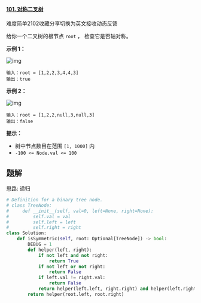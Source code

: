 #### [101. 对称二叉树](https://leetcode.cn/problems/symmetric-tree/)

难度简单2102收藏分享切换为英文接收动态反馈

给你一个二叉树的根节点 `root` ， 检查它是否轴对称。

 

**示例 1：**

![img](https://assets.leetcode.com/uploads/2021/02/19/symtree1.jpg)

```
输入：root = [1,2,2,3,4,4,3]
输出：true
```

**示例 2：**

![img](https://assets.leetcode.com/uploads/2021/02/19/symtree2.jpg)

```
输入：root = [1,2,2,null,3,null,3]
输出：false
```

 

**提示：**

- 树中节点数目在范围 `[1, 1000]` 内
- `-100 <= Node.val <= 100`



## 题解

思路: 递归

~~~python
# Definition for a binary tree node.
# class TreeNode:
#     def __init__(self, val=0, left=None, right=None):
#         self.val = val
#         self.left = left
#         self.right = right
class Solution:
    def isSymmetric(self, root: Optional[TreeNode]) -> bool:
        DEBUG = 1
        def helper(left, right):
            if not left and not right:
                return True
            if not left or not right:
                return False
            if left.val != right.val:
                return False
            return helper(left.left, right.right) and helper(left.right, right.left)
        return helper(root.left, root.right)
~~~

